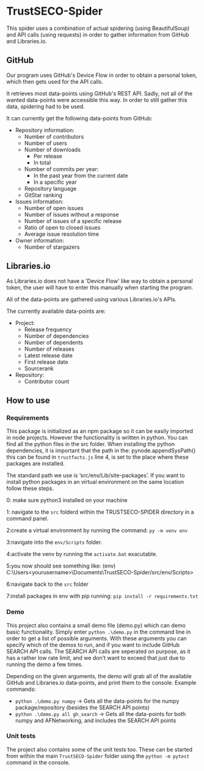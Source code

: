 # TrustSECO-Spider

This spider uses a combination of actual spidering (using BeautifulSoup) and API calls (using requests) in order to gather information from GitHub and Libraries.io.

## GitHub

Our program uses GitHub's Device Flow in order to obtain a personal token, which then gets used for the API calls.

It retrieves most data-points using GitHub's REST API. Sadly, not all of the wanted data-points were accessible this way. In order to still gather this data, spidering had to be used.

It can currently get the following data-points from GitHub:

- Repository information:
  - Number of contributors
  - Number of users
  - Number of downloads
    - Per release
    - In total
  - Number of commits per year:
    - In the past year from the current date
    - In a specific year
  - Repository language
  - GitStar ranking
- Issues information:
  - Number of open issues
  - Number of issues without a response
  - Number of issues of a specific release
  - Ratio of open to closed issues
  - Average issue resolution time
- Owner information:
  - Number of stargazers

## Libraries.io

As Libraries.io does not have a 'Device Flow' like way to obtain a personal token, the user will have to enter this manually when starting the program.

All of the data-points are gathered using various Libraries.io's APIs.

The currently available data-points are:

- Project:
  - Release frequency
  - Number of dependencies
  - Number of dependents
  - Number of releases
  - Latest release date
  - First release date
  - Sourcerank
- Repository:
  - Contributor count

## How to use

### Requirements

This package is initialized as an npm package so it can be easily imported in node projects. However the functionality is written in python. You can find all the python files in the src folder. When installing the python dependencies, it is important that the path in the: pynode.appendSysPath(<path to python dependencies>) this can be found in `trustfacts.js` line 4, is set to the place where these packages are installed.

The standard path we use is ‘src/env/Lib/site-packages’. If you want to install python packages in an virtual environment on the same location follow these steps.

0: make sure python3 installed on your machine
  
1: navigate to the `src` folderd within the TRUSTSECO-SPIDER directory in a command panel.
  
2:create a virtual environment by running the command: `py -m venv env`
  
3:navigate into the `env/Scripts` folder.
  
4:activate the venv by running the `activate.bat` exacutable.
  
5:you now should see something like: (env) C:\Users\<yourusername>\Documents\TrustSECO-Spider/src/env/Scripts>
  
6:navigate back to the `src` folder
  
7:install packages in env with pip running: `pip install -r requirements.txt`

### Demo

This project also contains a small demo file (demo.py) which can demo basic functionality. Simply enter ```python .\demo.py``` in the command line in order to get a list of possible arguments. With these arguments you can specify which of the demos to run, and if you want to include GitHub SEARCH API calls. The SEARCH API calls are seperated on purpose, as it has a rather low rate limit, and we don't want to exceed that just due to running the demo a few times.

Depending on the given arguments, the demo will grab all of the available GitHub and Libraries.io data-points, and print them to the console.
Example commands:
- ```python .\demo.py numpy```          -> Gets all the data-points for the numpy package/repository (besides the SEARCH API points)
- ```python .\demo.py all gh_search```  -> Gets all the data-points for both numpy and AFNetworking, and includes the SEARCH API points

### Unit tests

The project also contains some of the unit tests too. These can be started from within the main `TrustSECO-Spider` folder using the `python -m pytest` command in the console.
